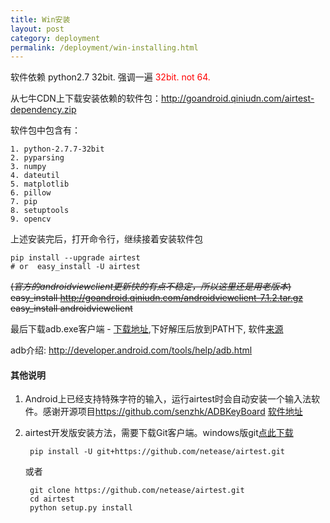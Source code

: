 ```yaml
--- 
title: Win安装
layout: post
category: deployment
permalink: /deployment/win-installing.html
---
```


软件依赖 python2.7 32bit. 强调一遍<a style="color:red"> 32bit. not 64.</a>

从七牛CDN上下载安装依赖的软件包：<http://goandroid.qiniudn.com/airtest-dependency.zip>

软件包中包含有：

    1. python-2.7.7-32bit
    2. pyparsing
    3. numpy
    4. dateutil
    5. matplotlib
    6. pillow
    7. pip
    8. setuptools
    9. opencv

上述安装完后，打开命令行，继续接着安装软件包

	pip install --upgrade airtest 
	# or  easy_install -U airtest

<del>(*官方的androidviewclient更新快的有点不稳定，所以这里还是用老版本*)
easy_install http://goandroid.qiniudn.com/androidviewclient-7.1.2.tar.gz
easy_install androidviewclient
</del>

最后下载adb.exe客户端 - [下载地址](http://goandroid.qiniudn.com/adb.zip),下好解压后放到PATH下, 软件[来源](http://adbshell.com/download/download-adb-for-windows.html)

adb介绍: <http://developer.android.com/tools/help/adb.html>

#### 其他说明
1. Android上已经支持特殊字符的输入，运行airtest时会自动安装一个输入法软件。感谢开源项目<https://github.com/senzhk/ADBKeyBoard> [软件地址](https://github.com/NetEase/airtest/raw/master/airtest/binfiles/adb-keyboard.apk)

2. airtest开发版安装方法，需要下载Git客户端。windows版git[点此下载](http://goandroid.qiniudn.com/Git-1.9.4-preview20140929.exe)

        pip install -U git+https://github.com/netease/airtest.git

	或者

		git clone https://github.com/netease/airtest.git
		cd airtest
		python setup.py install
